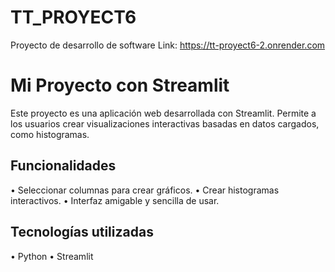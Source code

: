 # TT_PROYECT6
Proyecto de desarrollo de software
Link: https://tt-proyect6-2.onrender.com
# Mi Proyecto con Streamlit

Este proyecto es una aplicación web desarrollada con Streamlit. Permite a los usuarios crear visualizaciones interactivas basadas en datos cargados, como histogramas.

## Funcionalidades

•⁠  ⁠Seleccionar columnas para crear gráficos.
•⁠  ⁠Crear histogramas interactivos.
•⁠  ⁠Interfaz amigable y sencilla de usar.

## Tecnologías utilizadas

•⁠  ⁠Python
•⁠  ⁠Streamlit
